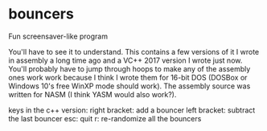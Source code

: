 # bouncers
Fun screensaver-like program

You'll have to see it to understand. This contains a few versions of it I wrote in assembly a long time ago and a VC++ 2017 version I wrote just now. You'll probably have to jump through hoops to make any of the assembly ones work work because I think I wrote them for 16-bit DOS (DOSBox or Windows 10's free WinXP mode should work). The assembly source was written for NASM (I think YASM would also work?).

keys in the c++ version: 
  right bracket: add a bouncer
  left bracket: subtract the last bouncer
  esc: quit
  r: re-randomize all the bouncers
  
